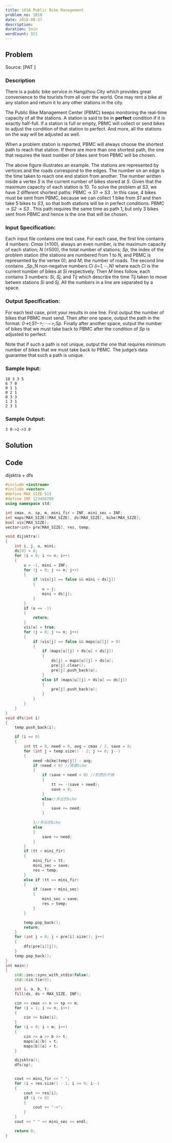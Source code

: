 ```yaml
---
title: 1018 Public Bike Management
problem_no: 1018
date: 2018-08-27
description:
duration: 5min
wordCount: 921
---
```


<!--more-->

## Problem

Source: [PAT ]

### Description

There is a public bike service in Hangzhou City which provides great convenience to the tourists from all over the
world. One may rent a bike at any station and return it to any other stations in the city.

The Public Bike Management Center (PBMC) keeps monitoring the real-time capacity of all the stations. A station is said
to be in **perfect** condition if it is exactly half-full. If a station is full or empty, PBMC will collect or send
bikes to adjust the condition of that station to perfect. And more, all the stations on the way will be adjusted as
well.

When a problem station is reported, PBMC will always choose the shortest path to reach that station. If there are more
than one shortest path, the one that requires the least number of bikes sent from PBMC will be chosen.


The above figure illustrates an example. The stations are represented by vertices and the roads correspond to the edges.
The number on an edge is the time taken to reach one end station from another. The number written inside a vertex _*S*_
is the current number of bikes stored at _*S*_. Given that the maximum capacity of each station is 10. To solve the
problem at _*S3*_, we have 2 different shortest paths:
PBMC -> _*S1*_ -> _*S3*_ . In this case, 4 bikes must be sent from PBMC, because we can collect 1 bike from _*S1*_ and
then take 5 bikes to _*S3*_, so that both stations will be in perfect conditions. PBMC -> _*S2*_ -> _*S3*_ . This path
requires the same time as path 1, but only 3 bikes sent from PBMC and hence is the one that will be chosen.

### Input Specification:

Each input file contains one test case. For each case, the first line contains 4 numbers: _*Cmax*_ (≤100), always an
even number, is the maximum capacity of each station; _*N*_ (≤500), the total number of stations; _*Sp*_, the index of
the problem station (the stations are numbered from 1 to _*N*_, and PBMC is represented by the vertex 0); and _*M*_, the
number of roads. The second line contains _*Sp*_N non-negative numbers _*Ci (i=1,⋯,N)*_ where each _*Ci*_ is the current
number of bikes at _*Si*_ respectively. Then _*M*_ lines follow, each contains 3 numbers: _*Si*_, _*Sj*_, and _*Tij*_
which describe the time _*Tij*_ taken to move betwen stations _*Si*_ and _*Sj*_. All the numbers in a line are separated
by a space.

### Output Specification:

For each test case, print your results in one line. First output the number of bikes that PBMC must send. Then after one
space, output the path in the format: _*0->t;S1−>;⋯−>;Sp*_. Finally after another space, output the number of bikes that
we must take back to PBMC after the condition of _*Sp*_ is adjusted to perfect.

Note that if such a path is not unique, output the one that requires minimum number of bikes that we must take back to
PBMC. The judge’s data guarantee that such a path is unique.

### Sample Input:

```text
10 3 3 5
6 7 0
0 1 1
0 2 1
0 3 3
1 3 1
2 3 1
```

### Sample Output:

```text
3 0->2->3 0
```

## Solution

## Code




dijsktra + dfs

```cpp
#include <iostream>
#include <vector>
#define MAX_SIZE 515
#define INF 123456789
using namespace std;

int cmax, n, sp, m, mini_fir = INF, mini_sec = INF;
int maps[MAX_SIZE][MAX_SIZE], ds[MAX_SIZE], bike[MAX_SIZE];
bool vis[MAX_SIZE];
vector<int> pre[MAX_SIZE], res, temp;

void dijsktra()
{
    int i, j, u, mini;
    ds[0] = 0;
    for (i = 0; i <= n; i++)
    {
        u = -1, mini = INF;
        for (j = 0; j <= n; j++)
        {
            if (vis[j] == false && mini > ds[j])
            {
                u = j;
                mini = ds[j];
            }
        }
        if (u == -1)
        {
            return;
        }
        vis[u] = true;
        for (j = 0; j <= n; j++)
        {
            if (vis[j] == false && maps[u][j] > 0)
            {
                if (maps[u][j] + ds[u] < ds[j])
                {
                    ds[j] = maps[u][j] + ds[u];
                    pre[j].clear();
                    pre[j].push_back(u);
                }
                else if (maps[u][j] + ds[u] == ds[j])
                {
                    pre[j].push_back(u);
                }
            }
        }
    }
}
void dfs(int i)
{
    temp.push_back(i);

    if (i == 0)
    {
        int tt = 0, need = 0, avg = cmax / 2, save = 0;
        for (int j = temp.size() - 2; j >= 0; j--)
        {
            need =bike[temp[j]] - avg;
            if (need < 0) //需要bike
            {
                if (save + need < 0) //积攒的不够
                {
                    tt += -(save + need);
                    save = 0;
                }
                else//多出的bike
                {
                    save += need;
                }

            }//多出的bike
            else
            {
                save += need;
            }
        }
        if (tt < mini_fir)
        {
            mini_fir = tt;
            mini_sec = save;
            res = temp;
        }
        else if (tt == mini_fir)
        {
            if (save < mini_sec)
            {
                mini_sec = save;
                res = temp;
            }
        }

        temp.pop_back();
        return;
    }
    for (int j = 0; j < pre[i].size(); j++)
    {
        dfs(pre[i][j]);
    }
    temp.pop_back();
}
int main()
{
    std::ios::sync_with_stdio(false);
    std::cin.tie(0);

    int i, a, b, t;
    fill(ds, ds + MAX_SIZE, INF);

    cin >> cmax >> n >> sp >> m;
    for (i = 1; i <= n; i++)
    {
        cin >> bike[i];
    }
    for (i = 0; i < m; i++)
    {
        cin >> a >> b >> t;
        maps[a][b] = t;
        maps[b][a] = t;
    }

    dijsktra();
    dfs(sp);


    cout << mini_fir << " ";
    for (i = res.size() - 1; i >= 0; i--)
    {
        cout << res[i];
        if (i != 0)
        {
            cout << "->";
        }
    }
    cout << " " << mini_sec << endl;

    return 0;
}

```
